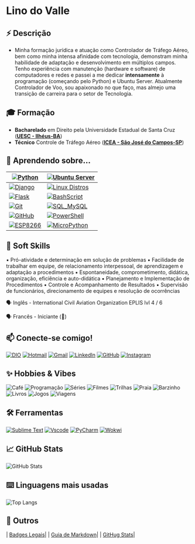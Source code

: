 # **Lino do Valle**

## ⚡ **Descrição**
- Minha formação jurídica e atuação como Controlador de Tráfego Aéreo, bem como minha intensa afinidade com tecnologia, demonstram minha habilidade de adaptação e desenvolvimento em múltiplos campos. Tenho experiência com manutenção (hardware e software) de computadores e redes e passei a me dedicar **intensamente** à programação (começando pelo Python) e Ubuntu Server. Atualmente Controlador de Voo, sou apaixonado no que faço, mas almejo uma transição de carreira para o setor de Tecnologia. 

## 🎓 **Formação**

- **Bacharelado** em Direito pela Universidade Estadual de Santa Cruz ([**UESC - Ilhéus-BA**](https://uesc.br/))
- **Técnico** Controle de Tráfego Aéreo ([**ICEA - São José do Campos-SP**](https://www.icea.decea.mil.br/))

## 📝 **Aprendendo sobre...**

| [![Python](https://img.shields.io/badge/Python-3670A0?style=for-the-badge&logo=python&logoColor=ffdd54)](https://www.python.org/) | [![Ubuntu Server](https://img.shields.io/badge/Ubuntu_Server-35495E?style=for-the-badge&logo=ubuntu&logoColor=E95420)](https://ubuntu.com/server) |
|---------------------------------------------------------------------------------------------------|-------------------------------------------------------------------------------------------------------|
| [![Django](https://img.shields.io/badge/Django-092E20?style=for-the-badge&logo=django&logoColor=white)](https://www.djangoproject.com/) | [![Linux Distros](https://img.shields.io/badge/Linux_Distros-000000?style=for-the-badge&logo=linux&logoColor=FCC624)](https://distrowatch.com/) |
| [![Flask](https://img.shields.io/badge/Flask-000000?style=for-the-badge&logo=flask&logoColor=white)](https://flask.palletsprojects.com/) | [![BashScript](https://img.shields.io/badge/BashScript-4EAA25?style=for-the-badge&logo=gnubash&logoColor=white)](https://www.gnu.org/s/bash/manual/bash.html) |
| [![Git](https://img.shields.io/badge/Git-000000?style=for-the-badge&logo=git&logoColor=E94D5F)](https://git-scm.com/doc) | [![SQL_MySQL](https://img.shields.io/badge/SQL_MySQL-00000F?style=for-the-badge&logo=mysql&logoColor=white)](https://www.mysql.com/) |
| [![GitHub](https://img.shields.io/badge/GitHub-000000?style=for-the-badge&logo=github&logoColor=30A3DC)](https://docs.github.com/) | [![PowerShell](https://img.shields.io/badge/PowerShell-5391FE?style=for-the-badge&logo=powershell&logoColor=white)](https://learn.microsoft.com/pt-br/powershell/) |
| [![ESP8266](https://img.shields.io/badge/ESP8266-000000?style=for-the-badge&logo=esphome&logoColor=white)](http://esp8266.net/) | [![MicroPython](https://img.shields.io/badge/MicroPython-2C3E50?style=for-the-badge&logo=python&logoColor=white)](https://micropython.org/) |


## 💼 **Soft Skills**

▪ Pró-atividade e determinação em solução de problemas ▪ Facilidade de trabalhar em equipe, de relacionamento interpessoal, de aprendizagem e adaptação a procedimentos ▪ Espontaneidade, comprometimento, didática, organização, eficiência e auto-didática
▪ Planejamento e Implementação de Procedimentos ▪ Controle e Acompanhamento de Resultados ▪ Supervisão de funcionários, direcionamento de equipes e resolução de ocorrências

🗣️ Inglês - International Civil Aviation Organization EPLIS lvl 4 / 6

🗣️ Francês - Iniciante (🌱)

## 📫 **Conecte-se comigo!**

[![DIO](https://img.shields.io/badge/DIO-Learning%20Platform-3C1E70)](https://web.dio.me/users/linodovalle/)
[![Hotmail](https://img.shields.io/badge/Mail-Hotmail.com-blue?logo=outlook&logoColor=white)](mailto:linodovalle@hotmail.com)
[![Gmail](https://img.shields.io/badge/Mail-Gmail.com-red)](mailto:linodovalle@gmail.com)
[![LinkedIn](https://img.shields.io/badge/LinkedIn-Profile-0A66C2?logo=linkedin&logoColor=white)](https://www.linkedin.com/in/linodovalle/)
[![GitHub](https://img.shields.io/badge/GitHub-Profile-181717?&logoColor=white)](https://github.com/linodovalle)
[![Instagram](https://img.shields.io/badge/Insta-Profile-E4405F?&logoColor=white)](https://www.instagram.com/linopvalle/)


## ✨ **Hobbies & Vibes**

![Café](https://img.shields.io/badge/Café-6F4E37?style=for-the-badge&logo=buymeacoffee&logoColor=white")
![Programação](https://img.shields.io/badge/Programação-0A66C2?style=for-the-badge&logo=codeforces&logoColor=white")
![Séries](https://img.shields.io/badge/Séries-FF0000?style=for-the-badge&logo=netflix&logoColor=white")
![Filmes](https://img.shields.io/badge/Filmes-8B0000?style=for-the-badge&logo=imdb&logoColor=white")
![Trilhas](https://img.shields.io/badge/Trilhas-228B22?style=for-the-badge&logo=alltrails&logoColor=white")
![Praia](https://img.shields.io/badge/Praia-00BFFF?style=for-the-badge&logo=oceanprotocol&logoColor=white")
![Barzinho](https://img.shields.io/badge/Barzinho-F28B82?style=for-the-badge&logo=drink&logoColor=white")
![Livros](https://img.shields.io/badge/Livros-795548?style=for-the-badge&logo=bookstack&logoColor=white")
![Jogos](https://img.shields.io/badge/Jogos-5865F2?style=for-the-badge&logo=steam&logoColor=white")
![Viagens](https://img.shields.io/badge/Viagens-FF9800?style=for-the-badge&logo=googlemaps&logoColor=white")

## 🛠️ **Ferramentas**

[![Sublime Text](https://img.shields.io/badge/Sublime_Text-FF9800?style=for-the-badge&logo=sublime-text&logoColor=white)](https://www.sublimetext.com)
[![Vscode](https://img.shields.io/badge/Vscode-007ACC?style=for-the-badge&logo=visual-studio-code&logoColor=white)](https://code.visualstudio.com)
[![PyCharm](https://img.shields.io/badge/pycharm-143?style=for-the-badge&logo=pycharm&logoColor=black&color=black&labelColor=green)](https://www.jetbrains.com/pycharm/)
[![Wokwi](https://img.shields.io/badge/Wokwi-5C2D91?style=for-the-badge&logo=raspberrypi&logoColor=white)](https://wokwi.com/)

## 📈 **GitHub Stats**

![GitHub Stats](https://github-readme-stats.vercel.app/api?username=linodovalle&show_icons=true&theme=tokyonight)

## ⌨️ **Linguagens mais usadas**

![Top Langs](https://github-readme-stats.vercel.app/api/top-langs/?username=linodovalle&layout=compact&theme=tokyonight)

## 🔗 **Outros**

| [Badges Legais](https://github.com/Ileriayo/markdown-badges#markdown-badges)|
| [Guia de Markdown](https://docs.github.com/pt/get-started/writing-on-github/getting-started-with-writing-and-formatting-on-github/quickstart-for-writing-on-github)|
| [GitHug Stats](https://github.com/digitalinnovationone/dio-lab-open-source/blob/main/utils/cards/github-stats.md)|

